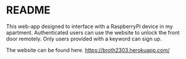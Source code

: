 # README

This web-app designed to interface with a RaspberryPi device in my apartment. Authenticated users can use the website to unlock the front door remotely. Only users provided with a keyword can sign up. 

The website can be found here. https://broth2303.herokuapp.com/
